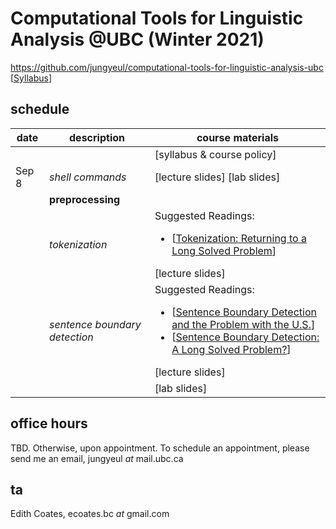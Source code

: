 # Computational Tools for Linguistic Analysis @UBC (Winter 2021)

https://github.com/jungyeul/computational-tools-for-linguistic-analysis-ubc [[Syllabus](https://www.overleaf.com/)]

## schedule
| date |	description	 |course materials |
| ------------ | ------------ | ------------  |
|  |  | [syllabus & course policy] |
| Sep 8 | *shell commands*  |[lecture slides] [lab slides] |
|  | **preprocessing**  | |
|  |  *tokenization*  |  Suggested Readings:  <ul><li>[[Tokenization: Returning to a Long Solved Problem](http://aclweb.org/anthology/P/P12/P12-2074.pdf)]</li></ul> [lecture slides] |
|   | *sentence boundary detection*   |   Suggested Readings:  <ul><li>[[Sentence Boundary Detection and the Problem with the U.S.](http://aclweb.org/anthology/N/N09/N09-2061.pdf)]</li><li>[[Sentence Boundary Detection: A Long Solved Problem?](http://aclweb.org/anthology/C/C12/C12-2096.pdf)]</li></ul> [lecture slides] |
|  |   | [lab slides]|

## office hours
TBD. Otherwise, upon appointment. To schedule an appointment, please send me an email, jungyeul _at_ mail.ubc.ca

## ta
Edith Coates, ecoates.bc _at_ gmail.com

